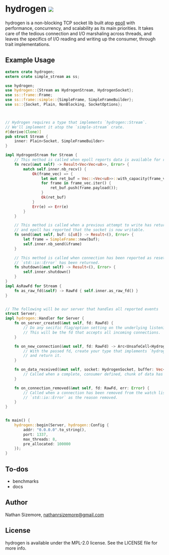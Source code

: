 # hydrogen [<img src="https://travis-ci.org/nathansizemore/hydrogen.png?branch=develop">][travis-badge]

hydrogen is a non-blocking TCP socket lib built atop [epoll][epoll-man-page] with performance, concurrency, and scalability as its main priorities. It takes care of the tedious connection and I/O marshaling across threads, and leaves the specifics of I/O reading and writing up the consumer, through trait implementations.


## Example Usage

~~~rust
extern crate hydrogen;
extern crate simple_stream as ss;

use hydrogen;
use hydrogen::{Stream as HydrogenStream, HydrogenSocket};
use ss::frame::Frame;
use ss::frame::simple::{SimpleFrame, SimpleFrameBuilder};
use ss::{Socket, Plain, NonBlocking, SocketOptions};



// Hydrogen requires a type that implements `hydrogen::Stream`.
// We'll implement it atop the `simple-stream` crate.
#[derive(Clone)]
pub struct Stream {
    inner: Plain<Socket, SimpleFrameBuilder>
}

impl HydrogenStream for Stream {    
    // This method is called when epoll reports data is available for reading.
    fn recv(&mut self) -> Result<Vec<Vec<u8>>, Error> {
        match self.inner.nb_recv() {
            Ok(frame_vec) => {
                let mut ret_buf = Vec::<Vec<u8>>::with_capacity(frame_vec.len());
                for frame in frame_vec.iter() {
                    ret_buf.push(frame.payload());
                }
                Ok(ret_buf)
            }
            Err(e) => Err(e)
        }
    }

    // This method is called when a previous attempt to write has returned `ErrorKind::WouldBlock` 
    // and epoll has reported that the socket is now writable.
    fn send(&mut self, buf: &[u8]) -> Result<(), Error> {
        let frame = SimpleFrame::new(buf);
        self.inner.nb_send(&frame)
    }

    // This method is called when connection has been reported as reset by epoll, or when any 
    // `std::io::Error` has been returned.
    fn shutdown(&mut self) -> Result<(), Error> {
        self.inner.shutdown()
    }
}
impl AsRawFd for Stream {
    fn as_raw_fd(&self) -> RawFd { self.inner.as_raw_fd() }
}


// The following will be our server that handles all reported events
struct Server;
impl hydrogen::Handler for Server {
    fn on_server_created(&mut self, fd: RawFd) {
        // Do any secific flag/option setting on the underlying listening fd.
        // This will be the fd that accepts all incoming connections.
    }

    fn on_new_connection(&mut self, fd: RawFd) -> Arc<UnsafeCell<HydrogenStream>> {
        // With the passed fd, create your type that implements `hydrogen::Stream`
        // and return it.
    }

    fn on_data_received(&mut self, socket: HydrogenSocket, buffer: Vec<u8>) {
        // Called when a complete, consumer defined, chunk of data has been read.
    }

    fn on_connection_removed(&mut self, fd: RawFd, err: Error) {
        // Called when a connection has been removed from the watch list, with the 
        // `std::io::Error` as the reason removed.
    }
}


fn main() {
    hydrogen::begin(Server, hydrogen::Config {
        addr: "0.0.0.0".to_string(),
        port: 1337,
        max_threads: 8,
        pre_allocated: 100000
    });
}
~~~


## To-dos
* benchmarks
* docs


## Author

Nathan Sizemore, nathanrsizemore@gmail.com

## License

hydrogen is available under the MPL-2.0 license. See the LICENSE file for more info.



[travis-badge]: https://travis-ci.org/nathansizemore/hydrogen
[epoll-man-page]: http://google.com
